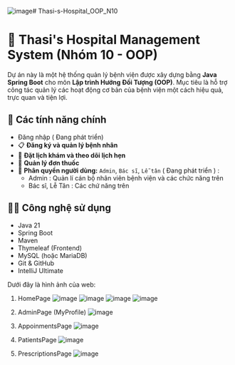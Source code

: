 ![image](https://github.com/user-attachments/assets/412e5890-a4c2-4384-bfb1-994a337d18a7)# Thasi-s-Hospital_OOP_N10

# 🏥 Thasi's Hospital Management System (Nhóm 10 - OOP)

Dự án này là một hệ thống quản lý bệnh viện được xây dựng bằng **Java Spring Boot** cho môn **Lập trình Hướng Đối Tượng (OOP)**. Mục tiêu là hỗ trợ công tác quản lý các hoạt động cơ bản của bệnh viện một cách hiệu quả, trực quan và tiện lợi.

## 🚀 Các tính năng chính
- Đăng nhập ( Đang phát triển)
- 📋 **Đăng ký và quản lý bệnh nhân**
- 📅 **Đặt lịch khám và theo dõi lịch hẹn**
- 💊 **Quản lý đơn thuốc**
- 👥 **Phân quyền người dùng:** `Admin`, `Bác sĩ`, `Lễ tân` ( Đang phát triển ) :
  + Admin : Quản lí cán bộ nhân viên bệnh viện và các chức năng trên
  + Bác sĩ, Lễ Tân : Các chứ năng trên

## 🧑‍💻 Công nghệ sử dụng

- Java 21
- Spring Boot
- Maven
- Thymeleaf (Frontend)
- MySQL (hoặc MariaDB)
- Git & GitHub
- IntelliJ Ultimate

Dưới đây là hình ảnh của web:
1. HomePage
![image](https://github.com/user-attachments/assets/8ad99426-1acc-4789-8252-88638aa8ddad)
![image](https://github.com/user-attachments/assets/e023a6eb-ff32-4d1b-8080-83b5d0c50741)
![image](https://github.com/user-attachments/assets/1ec7b52b-8d76-44e0-a111-0e8b3981b7f4)
![image](https://github.com/user-attachments/assets/76acd417-522f-4a5c-8f98-62ce278745c2)

2. AdminPage (MyProfile)
 ![image](https://github.com/user-attachments/assets/a506a63d-0b5c-4ddc-82e7-c5aeac651fa7)
3. AppoinmentsPage
![image](https://github.com/user-attachments/assets/30e89f23-3dc4-47e2-bc7a-6b54bc3a71c8)
4. PatientsPage
![image](https://github.com/user-attachments/assets/aedc192e-f6ea-4849-b8ed-58ce64893096)
5. PrescriptionsPage
![image](https://github.com/user-attachments/assets/17ec3fe9-db3b-48de-9f3e-0a275139456b)

